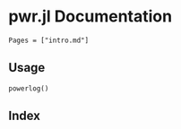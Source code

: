 # pwr.jl Documentation

```@contents
Pages = ["intro.md"]
```

## Usage

```@docs
powerlog()
```

## Index

```@index
```
